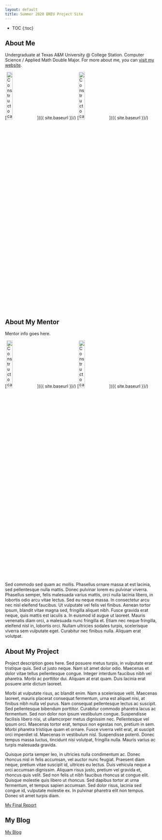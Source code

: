 ```yaml
---
layout: default
title: Summer 2020 DREU Project Site
---
```


* TOC
{:toc}

## About Me

Undergraduate at Texas A&M University @ College Station.
Computer Science / Applied Math Double Major.
For more about me, you can [visit my website](https://ghde.dev/).

[<img src="{{ site.baseurl }}/images/404.jpg" alt="Constructocat by https://github.com/jasoncostello" style="width: 20%;"/>]({{ site.baseurl }}/)
[<img src="{{ site.baseurl }}/images/404.jpg" alt="Constructocat by https://github.com/jasoncostello" style="width: 20%;"/>]({{ site.baseurl }}/)

## About My Mentor

Mentor info goes here.

[<img src="{{ site.baseurl }}/images/404.jpg" alt="Constructocat by https://github.com/jasoncostello" style="width: 20%;"/>]({{ site.baseurl }}/)
[<img src="{{ site.baseurl }}/images/404.jpg" alt="Constructocat by https://github.com/jasoncostello" style="width: 20%;"/>]({{ site.baseurl }}/)

Sed commodo sed quam ac mollis. Phasellus ornare massa at est lacinia, sed pellentesque nulla mattis. Donec pulvinar lorem eu pulvinar viverra. Phasellus semper, felis malesuada varius mattis, orci nulla lacinia libero, in lobortis odio arcu vitae lectus. Sed eu neque massa. In consectetur arcu nec nisl eleifend faucibus. Ut vulputate vel felis vel finibus. Aenean tortor ipsum, blandit vitae magna sed, fringilla aliquet nibh. Fusce gravida erat neque, quis mattis est iaculis a. In euismod id augue ut laoreet. Mauris venenatis diam orci, a malesuada nunc fringilla et. Etiam nec neque fringilla, eleifend nisl in, lobortis orci. Nullam ultricies sodales turpis, scelerisque viverra sem vulputate eget. Curabitur nec finibus nulla. Aliquam erat volutpat.

## About My Project

Project description goes here.
Sed posuere metus turpis, in vulputate erat tristique quis. Sed ut justo neque. Nam sit amet dolor odio. Maecenas et dolor vitae tellus pellentesque congue. Integer interdum faucibus nibh vel pharetra. Morbi ac porttitor dui. Aliquam at erat quam. Duis lacinia erat posuere ante dictum laoreet.

Morbi at vulputate risus, ac blandit enim. Nam a scelerisque velit. Maecenas laoreet, mauris placerat consequat fermentum, urna est aliquet nisi, at finibus nibh nulla vel purus. Nam consequat pellentesque lectus ac suscipit. Sed pellentesque bibendum porttitor. Curabitur commodo pharetra lacus ac fermentum. Sed non dolor non ipsum vestibulum congue. Suspendisse facilisis libero nisi, ut ullamcorper metus dignissim nec. Pellentesque vel ipsum orci. Maecenas tortor erat, tempus non egestas non, pretium in sem. Morbi pharetra tristique quam et ornare. Fusce viverra velit erat, at suscipit orci imperdiet id. Maecenas in vestibulum nisl. Suspendisse potenti. Donec tempus massa luctus, tincidunt nisi volutpat, fringilla nulla. Mauris varius ac turpis malesuada gravida.

Quisque porta semper leo, in ultricies nulla condimentum ac. Donec rhoncus nisl in felis accumsan, vel auctor nunc feugiat. Praesent diam neque, pretium vitae suscipit id, ultrices eu lectus. Duis vehicula neque a orci accumsan dignissim. Aliquam risus justo, pretium vel gravida et, rhoncus quis velit. Sed non felis ut nibh faucibus rhoncus at congue elit. Quisque molestie quis libero ut rhoncus. Sed dapibus tortor at urna fermentum, et tempus sapien accumsan. Sed dolor risus, lacinia sed congue id, vulputate molestie ex. In pulvinar pharetra elit non tempus. Donec sit amet turpis diam.

[My Final Report](files/finalreport.pdf)

## My Blog

[My Blog](blog.html)
